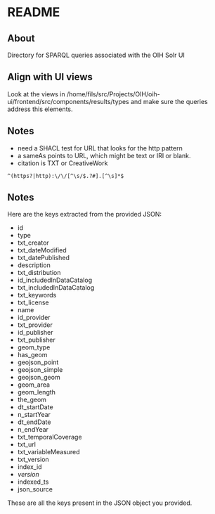 # README

## About

Directory for SPARQL queries associated with the OIH Solr UI

## Align with UI views

Look at the views in /home/fils/src/Projects/OIH/oih-ui/frontend/src/components/results/types
and make sure the queries address this elements.

## Notes

* need a SHACL test for URL that looks for the http pattern
* a sameAs points to URL, which might be text or IRI or blank.
* citation is TXT or CreativeWork

```regexp
^(https?|http):\/\/[^\s/$.?#].[^\s]*$
```

## Notes

Here are the keys extracted from the provided JSON:

- id
- type
- txt_creator
- txt_dateModified
- txt_datePublished
- description
- txt_distribution
- id_includedInDataCatalog
- txt_includedInDataCatalog
- txt_keywords
- txt_license
- name
- id_provider
- txt_provider
- id_publisher
- txt_publisher
- geom_type
- has_geom
- geojson_point
- geojson_simple
- geojson_geom
- geom_area
- geom_length
- the_geom
- dt_startDate
- n_startYear
- dt_endDate
- n_endYear
- txt_temporalCoverage
- txt_url
- txt_variableMeasured
- txt_version
- index_id
- _version_
- indexed_ts
- json_source

These are all the keys present in the JSON object you provided.


